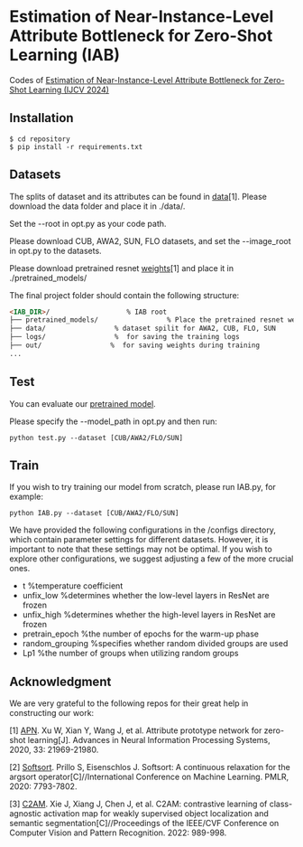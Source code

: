 # Estimation of Near-Instance-Level Attribute Bottleneck for Zero-Shot Learning (IAB)
Codes of [Estimation of Near-Instance-Level Attribute Bottleneck for Zero-Shot Learning (IJCV 2024)](https://link.springer.com/article/10.1007/s11263-024-02021-x)

## Installation
```shell
$ cd repository
$ pip install -r requirements.txt
```

## Datasets
The splits of dataset and its attributes can be found in [data](https://drive.google.com/file/d/1bCZ28zJZNzsRjlHxH_vh2-9d7Ln1GgjE/view)[1]. Please download the data folder and place it in ./data/.

Set the --root in opt.py as your code path.

Please download CUB, AWA2, SUN, FLO datasets, and set the --image_root in opt.py to the datasets.

Please download pretrained resnet [weights](https://drive.google.com/file/d/1c5scuU0kZS5a9Rz3kf5T0UweCvOpGsh2/view)[1] and place it in ./pretrained_models/

The final project folder should contain the following structure:
  ```html
  <IAB_DIR>/                   % IAB root
  ├── pretrained_models/                 % Place the pretrained resnet weights there
  ├── data/                 % dataset spilit for AWA2, CUB, FLO, SUN
  ├── logs/                 %  for saving the training logs
  ├── out/                 %  for saving weights during training
...
  ```

## Test
You can evaluate our [pretrained model](https://drive.google.com/file/d/1DDMeK4S0AMuo2MSPgBzQWJgSyx7XgIwt/view?usp=sharing).

Please specify the --model_path in opt.py and then run:

```shell
python test.py --dataset [CUB/AWA2/FLO/SUN]
```

## Train
If you wish to try training our model from scratch, please run IAB.py, for example:
```shell
python IAB.py --dataset [CUB/AWA2/FLO/SUN]
```
We have provided the following configurations in the /configs directory, which contain parameter settings for different datasets. However, it is important to note that these settings may not be optimal. If you wish to explore other configurations, we suggest adjusting a few of the more crucial ones.
* t        %temperature coefficient
* unfix_low        %determines whether the low-level layers in ResNet are frozen
* unfix_high        %determines whether the high-level layers in ResNet are frozen
* pretrain_epoch        %the number of epochs for the warm-up phase
* random_grouping  %specifies whether random divided groups are used
* Lp1  %the number of groups when utilizing random groups
  
## Acknowledgment

We are very grateful to the following repos for their great help in constructing our work:

[1] [APN](https://github.com/wenjiaXu/APN-ZSL). Xu W, Xian Y, Wang J, et al. Attribute prototype network for zero-shot learning[J]. Advances in Neural Information Processing Systems, 2020, 33: 21969-21980.

[2] [Softsort](https://github.com/sprillo/softsort). Prillo S, Eisenschlos J. Softsort: A continuous relaxation for the argsort operator[C]//International Conference on Machine Learning. PMLR, 2020: 7793-7802.

[3] [C2AM](https://github.com/CVI-SZU/CCAM). Xie J, Xiang J, Chen J, et al. C2AM: contrastive learning of class-agnostic activation map for weakly supervised object localization and semantic segmentation[C]//Proceedings of the IEEE/CVF Conference on Computer Vision and Pattern Recognition. 2022: 989-998.



